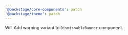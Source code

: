 ```yaml
---
'@backstage/core-components': patch
'@backstage/theme': patch
---
```


Will Add warning variant to `DismissableBanner` component.
